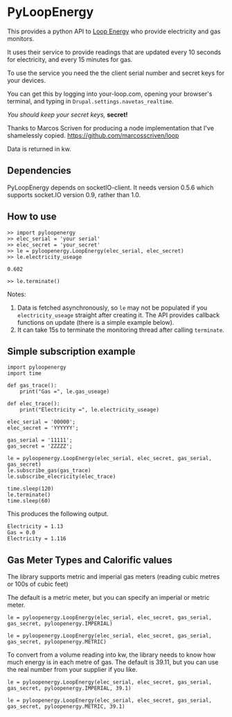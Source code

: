 PyLoopEnergy
======

This provides a python API to [Loop Energy](https://www.your-loop.com) who provide electricity and gas monitors.

It uses their service to provide readings that are updated every 10 seconds for electricity, and every 15 minutes for gas.

To use the service you need the the client serial number and secret keys for your devices.

You can get this by logging into your-loop.com, opening your browser's terminal, and typing in ```Drupal.settings.navetas_realtime```.

*You should keep your secret keys,* **secret!**

Thanks to Marcos Scriven for producing a node implementation that I've shamelessly copied. https://github.com/marcosscriven/loop

Data is returned in kw.

Dependencies
------------
PyLoopEnergy depends on socketIO-client. It needs version 0.5.6 which supports socket.IO version 0.9, rather than 1.0.


How to use
----------

    >> import pyloopenergy
    >> elec_serial = 'your serial'
    >> elec_secret = 'your_secret'
    >> le = pyloopenergy.LoopEnergy(elec_serial, elec_secret)
    >> le.electricity_useage

    0.602

    >> le.terminate()

Notes:
 1. Data is fetched asynchronously, so `le` may not be populated if you `electricity_useage` straight after creating it. The API provides callback functions on update (there is a simple example below).
 2. It can take 15s to terminate the monitoring thread after calling `terminate`.


Simple subscription example
---------
````
import pyloopenergy
import time

def gas_trace():
    print("Gas =", le.gas_useage)

def elec_trace():
    print("Electricity =", le.electricity_useage)

elec_serial = '00000';
elec_secret = 'YYYYYY';

gas_serial = '11111';
gas_secret = 'ZZZZZ';

le = pyloopenergy.LoopEnergy(elec_serial, elec_secret, gas_serial, gas_secret)
le.subscribe_gas(gas_trace)
le.subscribe_elecricity(elec_trace)

time.sleep(120)
le.terminate()
time.sleep(60)
````
This produces the following output.

````
Electricity = 1.13
Gas = 0.0
Electricity = 1.116
````

Gas Meter Types and Calorific values
---------

The library supports metric and imperial gas meters (reading cubic metres or 100s of cubic feet)

The default is a metric meter, but you can specify an imperial or metric meter.

````
le = pyloopenergy.LoopEnergy(elec_serial, elec_secret, gas_serial, gas_secret, pyloopenergy.IMPERIAL)

le = pyloopenergy.LoopEnergy(elec_serial, elec_secret, gas_serial, gas_secret, pyloopenergy.METRIC)

````

To convert from a volume reading into kw, the library needs to know how much energy is in each metre of gas. The default is 39.11, but you can use the real number from your supplier if you like.

````
le = pyloopenergy.LoopEnergy(elec_serial, elec_secret, gas_serial, gas_secret, pyloopenergy.IMPERIAL, 39.1)

le = pyloopenergy.LoopEnergy(elec_serial, elec_secret, gas_serial, gas_secret, pyloopenergy.METRIC, 39.1)

````


